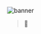 ![banner](https://github.com/user-attachments/assets/71c3af0b-0d06-4049-a0bd-330de3294671)
> :sunflower:
